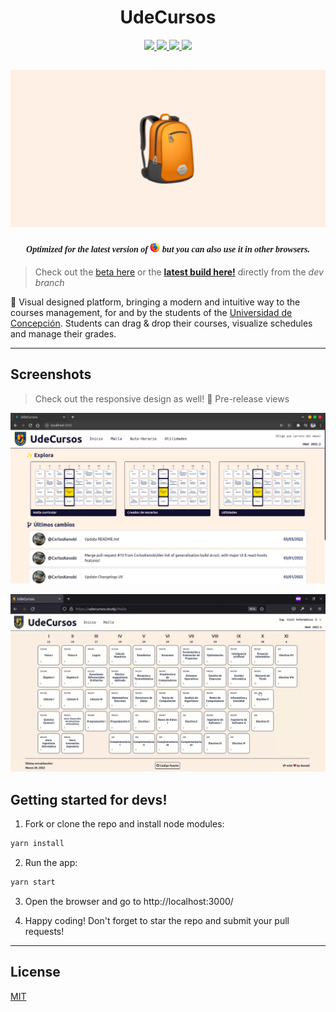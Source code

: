 <p align="center">
  <h1 align="center">UdeCursos</h1>
  <p align="center">
    <a href="https://reactjs.org/">
      <img 
        src="https://img.shields.io/badge/React-20232A?style=for-the-badge&logo=react&logoColor=61DAFB"
        target="_blank" rel="noopener noreferrer"
      />
    </a>
    <a href="https://redux.js.org/">
      <img 
        src="https://img.shields.io/badge/Redux-593D88?style=for-the-badge&logo=redux&logoColor=white"
        target="_blank" rel="noopener noreferrer"
       />
    </a>
    <a href="https://sass-lang.com/">
      <img 
        src="https://img.shields.io/badge/Sass-CC6699?style=for-the-badge&logo=sass&logoColor=white"
        target="_blank" rel="noopener noreferrer"
       />
    </a>
    <a href="https://yarnpkg.com/">
      <img 
        src="https://img.shields.io/badge/Yarn-2C8EBB?style=for-the-badge&logo=yarn&logoColor=white"
        target="_blank" rel="noopener noreferrer"
       />
    </a>
  </p>
</p>


![image](assets/banner.png)
---

<div align="center">
  <p>
    <i>
      <h4 href="https://www.mozilla.org/" target="_blank" rel="noopener noreferrer" style="font-family: cursive">
        Optimized for the latest version of  
        <img src="assets/firefox.png" alt="Firefox" width="16" height="16" />
         but you can also use it in other browsers.
      </h4>
    </i>
  </p>
</div>


> Check out the [beta here](https://udecursos.study/) or the **[latest build here!](http://build.udecursos.study/)** directly from the *dev branch*

🎒 Visual designed platform, bringing a modern and intuitive way to the courses management, for and by the students of the [Universidad de Concepción](https://admision.udec.cl/). Students can drag & drop their courses, visualize schedules and manage their grades.


---
## Screenshots
> Check out the responsive design as well! 👀
> Pre-release views 

![Inicio UdeCursos](assets/latest-build.png)

![Malla UdeCursos](assets/malla.gif)

## Getting started for devs!
1. Fork or clone the repo and install node modules:
```bash
yarn install
```

2. Run the app:
```bash
yarn start
```

3. Open the browser and go to http://localhost:3000/

4. Happy coding!
Don't forget to star the repo and submit your pull requests!

---


## License
[MIT](LICENSE)
